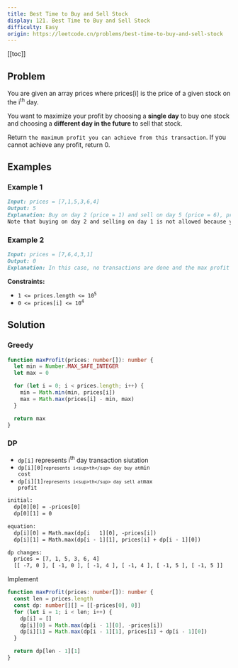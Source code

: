 ```yaml
---
title: Best Time to Buy and Sell Stock
display: 121. Best Time to Buy and Sell Stock
difficulty: Easy
origin: https://leetcode.cn/problems/best-time-to-buy-and-sell-stock
---
```


[[toc]]

## Problem

You are given an array prices where prices[i] is the price of a given stock on the i<sup>th</sup> day.

You want to maximize your profit by choosing a **single day** to buy one stock and choosing a **different day in the future** to sell that stock.

Return `the maximum profit you can achieve from this transaction`. If you cannot achieve any profit, return 0.

## Examples

### Example 1

```md
Input: prices = [7,1,5,3,6,4]
Output: 5
Explanation: Buy on day 2 (price = 1) and sell on day 5 (price = 6), profit = 6-1 = 5.
Note that buying on day 2 and selling on day 1 is not allowed because you must buy before you sell.
```

### Example 2

```md
Input: prices = [7,6,4,3,1]
Output: 0
Explanation: In this case, no transactions are done and the max profit = 0.
```

**Constraints:**

- <code>1 <= prices.length <= 10<sup>5</sup></code>
- <code>0 <= prices[i] <= 10<sup>4</sup></code>

## Solution

### Greedy

```ts
function maxProfit(prices: number[]): number {
  let min = Number.MAX_SAFE_INTEGER
  let max = 0

  for (let i = 0; i < prices.length; i++) {
    min = Math.min(min, prices[i])
    max = Math.max(prices[i] - min, max)
  }

  return max
}
```

### DP

- `dp[i]` represents i<sup>th</sup> day transaction siutation
- <code>dp[i][0]` represents i<sup>th</sup> day buy at `min cost</code>
- <code>dp[i][1]` represents i<sup>th</sup> day sell at `max profit</code>

```txt
initial:
  dp[0][0] = -prices[0]
  dp[0][1] = 0

equation:
  dp[i][0] = Math.max(dp[i   1][0], -prices[i])
  dp[i][1] = Math.max(dp[i - 1][1], prices[i] + dp[i - 1][0])

dp changes:
  prices = [7, 1, 5, 3, 6, 4]
  [[ -7, 0 ], [ -1, 0 ], [ -1, 4 ], [ -1, 4 ], [ -1, 5 ], [ -1, 5 ]]
```

Implement

```ts
function maxProfit(prices: number[]): number {
  const len = prices.length
  const dp: number[][] = [[-prices[0], 0]]
  for (let i = 1; i < len; i++) {
    dp[i] = []
    dp[i][0] = Math.max(dp[i - 1][0], -prices[i])
    dp[i][1] = Math.max(dp[i - 1][1], prices[i] + dp[i - 1][0])
  }

  return dp[len - 1][1]
}
```

